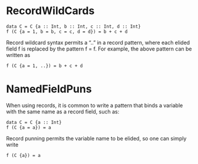 
# RecordWildCards

```
data C = C {a :: Int, b :: Int, c :: Int, d :: Int}
f (C {a = 1, b = b, c = c, d = d}) = b + c + d
```

Record wildcard syntax permits a “..” in a record pattern, where each elided field f is replaced by the pattern f = f. For example, the above pattern can be written as

```
f (C {a = 1, ..}) = b + c + d
```

# NamedFieldPuns

When using records, it is common to write a pattern that binds a variable with the same name as a record field, such as:

```
data C = C {a :: Int}
f (C {a = a}) = a
```

Record punning permits the variable name to be elided, so one can simply write

```
f (C {a}) = a
```